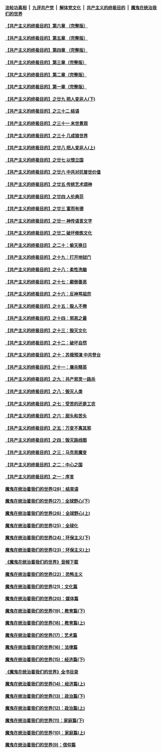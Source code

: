 ####  [法轮功真相](../../../../basic/blob/master/README.md?t=04031130) &nbsp;|&nbsp; [九评共产党](../../../../9ping.md/blob/master/README.md?t=04031130) &nbsp;|&nbsp; [解体党文化](../../../../jtdwh.md/blob/master/README.md?t=04031130)  &nbsp;|&nbsp; [共产主义的终极目的](../../../../gczydzjmd.md/blob/master/README.md?t=04031130) &nbsp;|&nbsp; [魔鬼在统治我们的世界](../../../../mgztzwmdsj.md/blob/master/README.md?t=04031130) 

#### [【共产主义的终极目的】第六章 （完整版）](../pages/nsc422/n11428913.md?t=04031130) 

#### [【共产主义的终极目的】第五章 （完整版）](../pages/nsc422/n11428912.md?t=04031130) 

#### [【共产主义的终极目的】第四章 （完整版）](../pages/nsc422/n11428907.md?t=04031130) 

#### [【共产主义的终极目的】第三章（完整版）](../pages/nsc422/n11428848.md?t=04031130) 

#### [【共产主义的终极目的】第二章（完整版）](../pages/nsc422/n11428831.md?t=04031130) 

#### [【共产主义的终极目的】第一章（完整版）](../pages/nsc422/n11417651.md?t=04031130) 

#### [【共产主义的终极目的】之廿九 把人变非人(下)](../pages/nsc422/n11344140.md?t=04031130) 

#### [【共产主义的终极目的】之三十二 结语](../pages/nsc422/n11360535.md?t=04031130) 

#### [【共产主义的终极目的】之三十一 末世景观](../pages/nsc422/n11351129.md?t=04031130) 

#### [【共产主义的终极目的】之三十 几成狼世界](../pages/nsc422/n11348280.md?t=04031130) 

#### [【共产主义的终极目的】之廿八 把人变非人(上)](../pages/nsc422/n11340492.md?t=04031130) 

#### [【共产主义的终极目的】之廿七 以恨立国](../pages/nsc422/n11336944.md?t=04031130) 

#### [【共产主义的终极目的】之廿六 中共对抗普世价值](../pages/nsc422/n11324785.md?t=04031130) 

#### [【共产主义的终极目的】之廿五 传统艺术颂神](../pages/nsc422/n11296396.md?t=04031130) 

#### [【共产主义的终极目的】之廿四 人伦典范](../pages/nsc422/n11296397.md?t=04031130) 

#### [【共产主义的终极目的】之廿三 富而有德](../pages/nsc422/n11283598.md?t=04031130) 

#### [【共产主义的终极目的】之廿一 神传语言文字](../pages/nsc422/n11263265.md?t=04031130) 

#### [【共产主义的终极目的】之廿二 破坏修炼文化](../pages/nsc422/n11245728.md?t=04031130) 

#### [【共产主义的终极目的】之二十：偷天换日](../pages/nsc422/n11238846.md?t=04031130) 

#### [【共产主义的终极目的】之十九：打开地狱门](../pages/nsc422/n11206376.md?t=04031130) 

#### [【共产主义的终极目的】之十八：柔性洗脑](../pages/nsc422/n11199994.md?t=04031130) 

#### [【共产主义的终极目的】之十七：颠倒善恶](../pages/nsc422/n11179782.md?t=04031130) 

#### [【共产主义的终极目的】之十六：反神骂祖宗](../pages/nsc422/n11166798.md?t=04031130) 

#### [【共产主义的终极目的】之十五：毁人不倦](../pages/nsc422/n11166792.md?t=04031130) 

#### [【共产主义的终极目的】之十四：邪恶之最](../pages/nsc422/n11150249.md?t=04031130) 

#### [【共产主义的终极目的】之十三：毁灭文化](../pages/nsc422/n11135227.md?t=04031130) 

#### [【共产主义的终极目的】之十二：破坏自然](../pages/nsc422/n11135214.md?t=04031130) 

#### [【共产主义的终极目的】之十：苏俄预演 中共登台](../pages/nsc422/n11118424.md?t=04031130) 

#### [【共产主义的终极目的】之十一：屠杀精英](../pages/nsc422/n11118442.md?t=04031130) 

#### [【共产主义的终极目的】之九：共产邪灵一路杀](../pages/nsc422/n11114139.md?t=04031130) 

#### [【共产主义的终极目的】之八：毁灭人类](../pages/nsc422/n11108503.md?t=04031130) 

#### [【共产主义的终极目的】之七：受苦的还是工农](../pages/nsc422/n11101809.md?t=04031130) 

#### [【共产主义的终极目的】之六：甜头和苦头](../pages/nsc422/n11096971.md?t=04031130) 

#### [【共产主义的终极目的】之五：万变不离其邪](../pages/nsc422/n11091285.md?t=04031130) 

#### [【共产主义的终极目的】之四：毁灭路线图](../pages/nsc422/n11086284.md?t=04031130) 

#### [【共产主义的终极目的】之三：马克思魔变](../pages/nsc422/n11061941.md?t=04031130) 

#### [【共产主义的终极目的】之二：中心之国](../pages/nsc422/n11047728.md?t=04031130) 

#### [【共产主义的终极目的】之一：序言](../pages/nsc422/n11086077.md?t=04031130) 

#### [魔鬼在统治着我们的世界(28)：结束语](../pages/nsc422/n10936246.md?t=04031130) 

#### [魔鬼在统治着我们的世界(27)：全球野心(下)](../pages/nsc422/n10928319.md?t=04031130) 

#### [魔鬼在统治着我们的世界(26)：全球野心(上)](../pages/nsc422/n10900318.md?t=04031130) 

#### [魔鬼在统治着我们的世界(25)：全球化](../pages/nsc422/n10788205.md?t=04031130) 

#### [魔鬼在统治着我们的世界(24)：环保主义(下)](../pages/nsc422/n10695307.md?t=04031130) 

#### [魔鬼在统治着我们的世界(23)：环保主义(上)](../pages/nsc422/n10688613.md?t=04031130) 

#### [《魔鬼在统治着我们的世界》音频下载](../pages/nsc422/n10635553.md?t=04031130) 

#### [魔鬼在统治着我们的世界(22)：恐怖主义](../pages/nsc422/n10614727.md?t=04031130) 

#### [魔鬼在统治着我们的世界(21)：文化篇](../pages/nsc422/n10597706.md?t=04031130) 

#### [魔鬼在统治着我们的世界(20)：媒体篇](../pages/nsc422/n10586579.md?t=04031130) 

#### [魔鬼在统治着我们的世界(19)：教育篇(下)](../pages/nsc422/n10564808.md?t=04031130) 

#### [魔鬼在统治着我们的世界(18)：教育篇(上)](../pages/nsc422/n10526970.md?t=04031130) 

#### [魔鬼在统治着我们的世界(17)：艺术篇](../pages/nsc422/n10499093.md?t=04031130) 

#### [魔鬼在统治着我们的世界(16)：法律篇](../pages/nsc422/n10485969.md?t=04031130) 

#### [魔鬼在统治着我们的世界(15)：经济篇(下)](../pages/nsc422/n10469975.md?t=04031130) 

#### [《魔鬼在统治着我们的世界》全书目录](../pages/nsc422/n10464261.md?t=04031130) 

#### [魔鬼在统治着我们的世界(14)：经济篇(上)](../pages/nsc422/n10457370.md?t=04031130) 

#### [魔鬼在统治着我们的世界(13)：政治篇(下)](../pages/nsc422/n10448270.md?t=04031130) 

#### [魔鬼在统治着我们的世界(12)：政治篇(上)](../pages/nsc422/n10444576.md?t=04031130) 

#### [魔鬼在统治着我们的世界(11)：家庭篇(下)](../pages/nsc422/n10440961.md?t=04031130) 

#### [魔鬼在统治着我们的世界(10)：家庭篇(上)](../pages/nsc422/n10435448.md?t=04031130) 

#### [魔鬼在统治着我们的世界(9)：信仰篇](../pages/nsc422/n10432159.md?t=04031130) 

